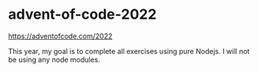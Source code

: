 # advent-of-code-2022
https://adventofcode.com/2022

This year, my goal is to complete all exercises using pure Nodejs. I will not be using any node modules.
